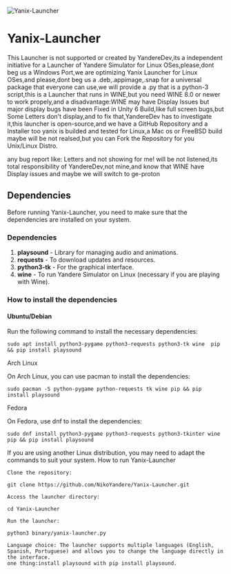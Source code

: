 

![Yanix-Launcher](https://github.com/user-attachments/assets/a4fdb8c0-fcfa-44d1-94d3-7e9e359c13a9)



# Yanix-Launcher
This Launcher is not supported or created by YandereDev,its a independent initiative for a Launcher of Yandere Simulator for Linux OSes,please,dont beg us a Windows Port,we are optimizing Yanix Launcher for Linux OSes,and please,dont beg us a .deb,.appimage,.snap for a universal package that everyone can use,we will provide a .py that is a python-3 script,this is a Launcher that runs in WINE,but you need WINE  8.0 or newer to work propely,and a disadvantage:WINE may have Display Issues but major display bugs have been Fixed in Unity 6 Build,like full screen bugs,but Some Letters don't display,and to fix that,YandereDev has to investigate it,this launcher is open-source,and we have a GitHub Repository and a Installer too  yanix is builded and tested for Linux,a Mac os or FreeBSD build maybe will be not realsed,but you can   Fork   the Repository for you Unix/Linux Distro.

any bug report like: Letters and not showing for me! will be not listened,its total responsibility of YandereDev,not mine,and know that WINE have Display issues and maybe we will switch to ge-proton

## Dependencies

Before running Yanix-Launcher, you need to make sure that the dependencies are installed on your system.

### Dependencies

1. **playsound** - Library for managing audio and animations.
2. **requests** - To download updates and resources.
3. **python3-tk** - For the graphical interface.
4. **wine** - To run Yandere Simulator on Linux (necessary if you are playing with Wine).

### How to install the dependencies

#### Ubuntu/Debian

Run the following command to install the necessary dependencies:

`sudo apt install python3-pygame python3-requests python3-tk wine  pip && pip install playsound`

Arch Linux

On Arch Linux, you can use pacman to install the dependencies:

`sudo pacman -S python-pygame python-requests tk wine pip && pip install playsound`

Fedora

On Fedora, use dnf to install the dependencies:

`sudo dnf install python3-pygame python3-requests python3-tkinter wine  pip && pip install playsound`

If you are using another Linux distribution, you may need to adapt the commands to suit your system.
How to run Yanix-Launcher

    Clone the repository:

`git clone https://github.com/NikoYandere/Yanix-Launcher.git`

    Access the launcher directory:

`cd Yanix-Launcher`

    Run the launcher:

`python3 binary/yanix-launcher.py`

    Language choice: The launcher supports multiple languages (English, Spanish, Portuguese) and allows you to change the language directly in the interface.
    one thing:install playsound with pip install playsound.
